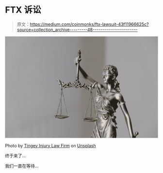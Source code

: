 # FTX 诉讼

> 原文：<https://medium.com/coinmonks/ftx-lawsuit-43f11966625c?source=collection_archive---------48----------------------->

![](img/ecb5d09055af360d3cbc5bea1041390d.png)

Photo by [Tingey Injury Law Firm](https://unsplash.com/@tingeyinjurylawfirm?utm_source=medium&utm_medium=referral) on [Unsplash](https://unsplash.com?utm_source=medium&utm_medium=referral)

终于来了…

我们一直在等待…